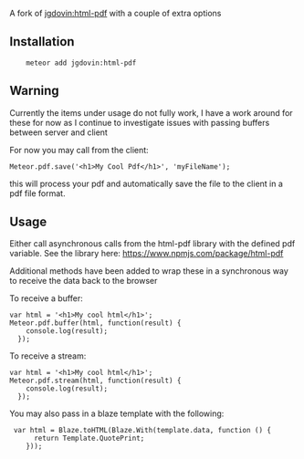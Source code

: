 A fork of [jgdovin:html-pdf](https://github.com/jgdovin/meteor-html-pdf/) with a couple of extra options

## Installation

```
    meteor add jgdovin:html-pdf
```

## Warning
Currently the items under usage do not fully work, I have a work around for these for now as I continue to investigate issues with passing buffers between server and client

For now you may call from the client:
```
Meteor.pdf.save('<h1>My Cool Pdf</h1>', 'myFileName');
```

this will process your pdf and automatically save the file to the client in a pdf file format.

## Usage

Either call asynchronous calls from the html-pdf library with the defined pdf variable. See the library here: https://www.npmjs.com/package/html-pdf

Additional methods have been added to wrap these in a synchronous way to receive the data back to the browser

To receive a buffer:
```
var html = '<h1>My cool html</h1>';
Meteor.pdf.buffer(html, function(result) {
    console.log(result);
  });
```

To receive a stream:
```
var html = '<h1>My cool html</h1>';
Meteor.pdf.stream(html, function(result) {
    console.log(result);
  });
```

You may also pass in a blaze template with the following:
```
 var html = Blaze.toHTML(Blaze.With(template.data, function () {
      return Template.QuotePrint;
    }));
```
